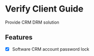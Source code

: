 # Verify Client Guide

Provide CRM DRM solution

## Features
- [x] Software CRM account password lock
 
